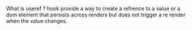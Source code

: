 What is useref ?
hook
provide a way to create a refrence to a value or a dom element that persists across renders but does not trigger a re render when the value changes.

